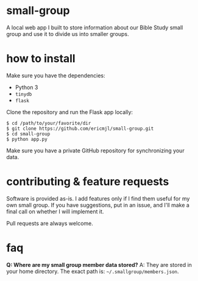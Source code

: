 # small-group
A local web app I built to store information about our Bible Study small group and use it to divide us into smaller groups.

# how to install

Make sure you have the dependencies:

- Python 3
- `tinydb`
- `flask`

Clone the repository and run the Flask app locally:

    $ cd /path/to/your/favorite/dir
    $ git clone https://github.com/ericmjl/small-group.git
    $ cd small-group
    $ python app.py

Make sure you have a private GitHub repository for synchronizing your data. 

# contributing & feature requests
Software is provided as-is. I add features only if I find them useful for my own small group. If you have suggestions, put in an issue, and I'll make a final call on whether I will implement it.

Pull requests are always welcome.

# faq

**Q: Where are my small group member data stored?**
A: They are stored in your home directory. The exact path is: `~/.smallgroup/members.json`.